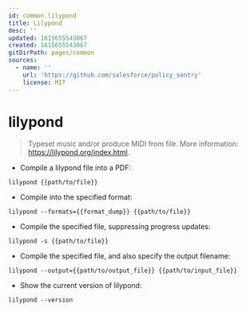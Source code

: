 ```yaml
---
id: common.lilypond
title: Lilypond
desc: ''
updated: 1615655543067
created: 1615655543067
gitDirPath: pages/common
sources:
  - name: ''
    url: 'https://github.com/salesforce/policy_sentry'
    license: MIT
---
```

# lilypond

> Typeset music and/or produce MIDI from file.
> More information: <https://lilypond.org/index.html>.

- Compile a lilypond file into a PDF:

`lilypond {{path/to/file}}`

- Compile into the specified format:

`lilypond --formats={{format_dump}} {{path/to/file}}`

- Compile the specified file, suppressing progress updates:

`lilypond -s {{path/to/file}}`

- Compile the specified file, and also specify the output filename:

`lilypond --output={{path/to/output_file}} {{path/to/input_file}}`

- Show the current version of lilypond:

`lilypond --version`

